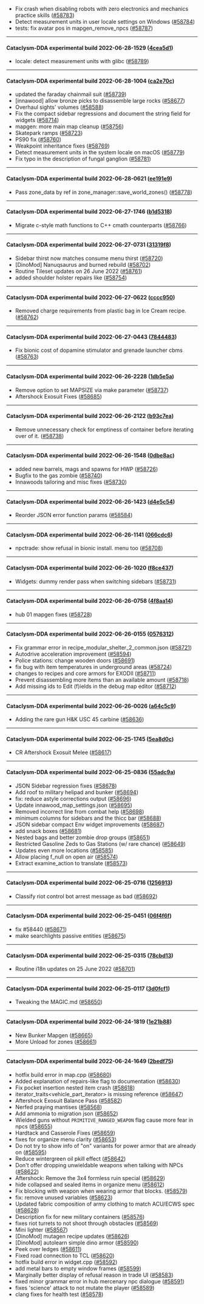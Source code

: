 * Fix crash when disabling robots with zero electronics and mechanics practice skills ([#58783](https://github.com/CleverRaven/Cataclysm-DDA/pull/58783))
* Detect measurement units in user locale settings on Windows ([#58784](https://github.com/CleverRaven/Cataclysm-DDA/pull/58784))
* tests: fix avatar pos in mapgen_remove_npcs ([#58787](https://github.com/CleverRaven/Cataclysm-DDA/pull/58787))

---

#### Cataclysm-DDA experimental build 2022-06-28-1529 ([4cea5d1](https://github.com/CleverRaven/Cataclysm-DDA/releases/tag/cdda-experimental-2022-06-28-1529))

* locale: detect measurement units with glibc ([#58789](https://github.com/CleverRaven/Cataclysm-DDA/pull/58789))

---

#### Cataclysm-DDA experimental build 2022-06-28-1004 ([ca2e70c](https://github.com/CleverRaven/Cataclysm-DDA/releases/tag/cdda-experimental-2022-06-28-1004))

* updated the faraday chainmail suit ([#58739](https://github.com/CleverRaven/Cataclysm-DDA/pull/58739))
* [innawood] allow bronze picks to disassemble large rocks ([#58677](https://github.com/CleverRaven/Cataclysm-DDA/pull/58677))
* Overhaul sights' volumes ([#58588](https://github.com/CleverRaven/Cataclysm-DDA/pull/58588))
* Fix the compact sidebar regressions and document the string field for widgets ([#58714](https://github.com/CleverRaven/Cataclysm-DDA/pull/58714))
* mapgen: more main map cleanup ([#58756](https://github.com/CleverRaven/Cataclysm-DDA/pull/58756))
* Skatepark ramps ([#58723](https://github.com/CleverRaven/Cataclysm-DDA/pull/58723))
* PS90 fix ([#58760](https://github.com/CleverRaven/Cataclysm-DDA/pull/58760))
* Weakpoint inheritance fixes ([#58769](https://github.com/CleverRaven/Cataclysm-DDA/pull/58769))
* Detect measurement units in the system locale on macOS ([#58779](https://github.com/CleverRaven/Cataclysm-DDA/pull/58779))
* Fix typo in the description of fungal ganglion ([#58781](https://github.com/CleverRaven/Cataclysm-DDA/pull/58781))

---

#### Cataclysm-DDA experimental build 2022-06-28-0621 ([ee191e9](https://github.com/CleverRaven/Cataclysm-DDA/releases/tag/cdda-experimental-2022-06-28-0621))

* Pass zone_data by ref in zone_manager::save_world_zones() ([#58778](https://github.com/CleverRaven/Cataclysm-DDA/pull/58778))

---

#### Cataclysm-DDA experimental build 2022-06-27-1746 ([b1d5318](https://github.com/CleverRaven/Cataclysm-DDA/releases/tag/cdda-experimental-2022-06-27-1746))

* Migrate c-style math functions to C++ cmath counterparts ([#58766](https://github.com/CleverRaven/Cataclysm-DDA/pull/58766))

---

#### Cataclysm-DDA experimental build 2022-06-27-0731 ([31319f8](https://github.com/CleverRaven/Cataclysm-DDA/releases/tag/cdda-experimental-2022-06-27-0731))

* Sidebar thirst now matches consume menu thirst ([#58720](https://github.com/CleverRaven/Cataclysm-DDA/pull/58720))
* [DinoMod] Nanuqsaurus and burned rebuild ([#58702](https://github.com/CleverRaven/Cataclysm-DDA/pull/58702))
* Routine Tileset updates on 26 June 2022 ([#58761](https://github.com/CleverRaven/Cataclysm-DDA/pull/58761))
* added shoulder holster repairs like ([#58754](https://github.com/CleverRaven/Cataclysm-DDA/pull/58754))

---

#### Cataclysm-DDA experimental build 2022-06-27-0622 ([cccc950](https://github.com/CleverRaven/Cataclysm-DDA/releases/tag/cdda-experimental-2022-06-27-0622))

* Removed charge requirements from plastic bag in Ice Cream recipe. ([#58762](https://github.com/CleverRaven/Cataclysm-DDA/pull/58762))

---

#### Cataclysm-DDA experimental build 2022-06-27-0443 ([7844483](https://github.com/CleverRaven/Cataclysm-DDA/releases/tag/cdda-experimental-2022-06-27-0443))

* Fix bionic cost of dopamine stimulator and grenade launcher cbms ([#58763](https://github.com/CleverRaven/Cataclysm-DDA/pull/58763))

---

#### Cataclysm-DDA experimental build 2022-06-26-2228 ([1db5e5a](https://github.com/CleverRaven/Cataclysm-DDA/releases/tag/cdda-experimental-2022-06-26-2228))

* Remove option to set MAPSIZE via make parameter ([#58737](https://github.com/CleverRaven/Cataclysm-DDA/pull/58737))
* Aftershock Exosuit Fixes ([#58685](https://github.com/CleverRaven/Cataclysm-DDA/pull/58685))

---

#### Cataclysm-DDA experimental build 2022-06-26-2122 ([b93c7ea](https://github.com/CleverRaven/Cataclysm-DDA/releases/tag/cdda-experimental-2022-06-26-2122))

* Remove unnecessary check for emptiness of container before iterating over of it. ([#58738](https://github.com/CleverRaven/Cataclysm-DDA/pull/58738))

---

#### Cataclysm-DDA experimental build 2022-06-26-1548 ([0dbe8ac](https://github.com/CleverRaven/Cataclysm-DDA/releases/tag/cdda-experimental-2022-06-26-1548))

* added new barrels, mags and spawns for HWP ([#58726](https://github.com/CleverRaven/Cataclysm-DDA/pull/58726))
* Bugfix to the gas zombie ([#58740](https://github.com/CleverRaven/Cataclysm-DDA/pull/58740))
* Innawoods tailoring and misc fixes ([#58730](https://github.com/CleverRaven/Cataclysm-DDA/pull/58730))

---

#### Cataclysm-DDA experimental build 2022-06-26-1423 ([d4e5c54](https://github.com/CleverRaven/Cataclysm-DDA/releases/tag/cdda-experimental-2022-06-26-1423))

* Reorder JSON error function params ([#58584](https://github.com/CleverRaven/Cataclysm-DDA/pull/58584))

---

#### Cataclysm-DDA experimental build 2022-06-26-1141 ([066cdc6](https://github.com/CleverRaven/Cataclysm-DDA/releases/tag/cdda-experimental-2022-06-26-1141))

* npctrade: show refusal in bionic install. menu too ([#58708](https://github.com/CleverRaven/Cataclysm-DDA/pull/58708))

---

#### Cataclysm-DDA experimental build 2022-06-26-1020 ([f8ce437](https://github.com/CleverRaven/Cataclysm-DDA/releases/tag/cdda-experimental-2022-06-26-1020))

* Widgets: dummy render pass when switching sidebars ([#58731](https://github.com/CleverRaven/Cataclysm-DDA/pull/58731))

---

#### Cataclysm-DDA experimental build 2022-06-26-0758 ([4f8aa14](https://github.com/CleverRaven/Cataclysm-DDA/releases/tag/cdda-experimental-2022-06-26-0758))

* hub 01 mapgen fixes ([#58728](https://github.com/CleverRaven/Cataclysm-DDA/pull/58728))

---

#### Cataclysm-DDA experimental build 2022-06-26-0155 ([0576312](https://github.com/CleverRaven/Cataclysm-DDA/releases/tag/cdda-experimental-2022-06-26-0155))

* Fix grammar error in recipe_modular_shelter_2_common.json ([#58721](https://github.com/CleverRaven/Cataclysm-DDA/pull/58721))
* Autodrive acceleration improvement ([#58594](https://github.com/CleverRaven/Cataclysm-DDA/pull/58594))
* Police stations: change wooden doors ([#58691](https://github.com/CleverRaven/Cataclysm-DDA/pull/58691))
* fix bug with item temperatures in underground areas ([#58724](https://github.com/CleverRaven/Cataclysm-DDA/pull/58724))
* changes to recipes and core armors for EXODII ([#58711](https://github.com/CleverRaven/Cataclysm-DDA/pull/58711))
* Prevent disassembling more items than an available amount ([#58718](https://github.com/CleverRaven/Cataclysm-DDA/pull/58718))
* Add missing ids to Edit (f)ields in the debug map editor ([#58712](https://github.com/CleverRaven/Cataclysm-DDA/pull/58712))

---

#### Cataclysm-DDA experimental build 2022-06-26-0026 ([a64c5c9](https://github.com/CleverRaven/Cataclysm-DDA/releases/tag/cdda-experimental-2022-06-26-0026))

* Adding the rare gun H&K USC 45 carbine ([#58636](https://github.com/CleverRaven/Cataclysm-DDA/pull/58636))

---

#### Cataclysm-DDA experimental build 2022-06-25-1745 ([5ea8d0c](https://github.com/CleverRaven/Cataclysm-DDA/releases/tag/cdda-experimental-2022-06-25-1745))

* CR Aftershock Exosuit Melee ([#58617](https://github.com/CleverRaven/Cataclysm-DDA/pull/58617))

---

#### Cataclysm-DDA experimental build 2022-06-25-0836 ([55adc9a](https://github.com/CleverRaven/Cataclysm-DDA/releases/tag/cdda-experimental-2022-06-25-0836))

* JSON Sidebar regression fixes ([#58678](https://github.com/CleverRaven/Cataclysm-DDA/pull/58678))
* Add roof to military helipad and bunker ([#58694](https://github.com/CleverRaven/Cataclysm-DDA/pull/58694))
* fix: reduce astyle corrections output ([#58696](https://github.com/CleverRaven/Cataclysm-DDA/pull/58696))
* Update innawood_map_settings.json ([#58695](https://github.com/CleverRaven/Cataclysm-DDA/pull/58695))
* Removed incorrect line from combat help ([#58698](https://github.com/CleverRaven/Cataclysm-DDA/pull/58698))
* minimum columns for sidebars and the thicc bar ([#58688](https://github.com/CleverRaven/Cataclysm-DDA/pull/58688))
* JSON sidebar compact Env widget improvements ([#58687](https://github.com/CleverRaven/Cataclysm-DDA/pull/58687))
* add snack boxes ([#58681](https://github.com/CleverRaven/Cataclysm-DDA/pull/58681))
* Nested bags and better zombie drop groups ([#58651](https://github.com/CleverRaven/Cataclysm-DDA/pull/58651))
* Restricted Gasoline Zeds to Gas Stations (w/ rare chance) ([#58649](https://github.com/CleverRaven/Cataclysm-DDA/pull/58649))
* Updates even more locations ([#58585](https://github.com/CleverRaven/Cataclysm-DDA/pull/58585))
* Allow placing f_null on open air ([#58574](https://github.com/CleverRaven/Cataclysm-DDA/pull/58574))
* Extract examine_action to translate ([#58573](https://github.com/CleverRaven/Cataclysm-DDA/pull/58573))

---

#### Cataclysm-DDA experimental build 2022-06-25-0716 ([1256913](https://github.com/CleverRaven/Cataclysm-DDA/releases/tag/cdda-experimental-2022-06-25-0716))

* Classify riot control bot arrest message as bad ([#58692](https://github.com/CleverRaven/Cataclysm-DDA/pull/58692))

---

#### Cataclysm-DDA experimental build 2022-06-25-0451 ([06f4f6f](https://github.com/CleverRaven/Cataclysm-DDA/releases/tag/cdda-experimental-2022-06-25-0451))

* fix #58440 ([#58671](https://github.com/CleverRaven/Cataclysm-DDA/pull/58671))
* make searchlights passive entities ([#58675](https://github.com/CleverRaven/Cataclysm-DDA/pull/58675))

---

#### Cataclysm-DDA experimental build 2022-06-25-0315 ([78cbd13](https://github.com/CleverRaven/Cataclysm-DDA/releases/tag/cdda-experimental-2022-06-25-0315))

* Routine i18n updates on 25 June 2022 ([#58701](https://github.com/CleverRaven/Cataclysm-DDA/pull/58701))

---

#### Cataclysm-DDA experimental build 2022-06-25-0117 ([3d0fcf1](https://github.com/CleverRaven/Cataclysm-DDA/releases/tag/cdda-experimental-2022-06-25-0117))

* Tweaking the MAGIC.md ([#58650](https://github.com/CleverRaven/Cataclysm-DDA/pull/58650))

---

#### Cataclysm-DDA experimental build 2022-06-24-1819 ([1e21b88](https://github.com/CleverRaven/Cataclysm-DDA/releases/tag/cdda-experimental-2022-06-24-1819))

* New Bunker Mapgen ([#58665](https://github.com/CleverRaven/Cataclysm-DDA/pull/58665))
* More Unload for zones ([#58661](https://github.com/CleverRaven/Cataclysm-DDA/pull/58661))

---

#### Cataclysm-DDA experimental build 2022-06-24-1649 ([2bedf75](https://github.com/CleverRaven/Cataclysm-DDA/releases/tag/cdda-experimental-2022-06-24-1649))

* hotfix build error in map.cpp ([#58680](https://github.com/CleverRaven/Cataclysm-DDA/pull/58680))
* Added explanation of repairs-like flag to documentation ([#58630](https://github.com/CleverRaven/Cataclysm-DDA/pull/58630))
* Fix pocket insertion nested item crash ([#58618](https://github.com/CleverRaven/Cataclysm-DDA/pull/58618))
* iterator_traits<vehicle_part_iterator<T>> is missing reference ([#58647](https://github.com/CleverRaven/Cataclysm-DDA/pull/58647))
* Aftershock Exosuit Balance Pass ([#58582](https://github.com/CleverRaven/Cataclysm-DDA/pull/58582))
* Nerfed praying mantises ([#58568](https://github.com/CleverRaven/Cataclysm-DDA/pull/58568))
* Add ammonia to migration json ([#58652](https://github.com/CleverRaven/Cataclysm-DDA/pull/58652))
* Wielded guns without `PRIMITIVE_RANGED_WEAPON` flag cause more fear in npcs ([#58655](https://github.com/CleverRaven/Cataclysm-DDA/pull/58655))
* Hardtack and Casserole Fixes ([#58659](https://github.com/CleverRaven/Cataclysm-DDA/pull/58659))
* fixes for organize menu clarity ([#58653](https://github.com/CleverRaven/Cataclysm-DDA/pull/58653))
* Do not try to show info of "on" variants for power armor that are already on ([#58595](https://github.com/CleverRaven/Cataclysm-DDA/pull/58595))
* Reduce wintergreen oil pkill effect ([#58642](https://github.com/CleverRaven/Cataclysm-DDA/pull/58642))
* Don't offer dropping unwieldable weapons when talking with NPCs ([#58622](https://github.com/CleverRaven/Cataclysm-DDA/pull/58622))
* Aftershock: Remove the 3x4 formless ruin special ([#58629](https://github.com/CleverRaven/Cataclysm-DDA/pull/58629))
* hide collapsed and sealed items in organize menu ([#58612](https://github.com/CleverRaven/Cataclysm-DDA/pull/58612))
* Fix blocking with weapon when wearing armor that blocks. ([#58579](https://github.com/CleverRaven/Cataclysm-DDA/pull/58579))
* fix: remove unused variables ([#58623](https://github.com/CleverRaven/Cataclysm-DDA/pull/58623))
* Updated fabric composition of army clothing to match ACU/ECWS spec ([#58628](https://github.com/CleverRaven/Cataclysm-DDA/pull/58628))
* Description fix for new military containers ([#58576](https://github.com/CleverRaven/Cataclysm-DDA/pull/58576))
* fixes riot turrets to not shoot through obstacles ([#58569](https://github.com/CleverRaven/Cataclysm-DDA/pull/58569))
* Mini lighter ([#58567](https://github.com/CleverRaven/Cataclysm-DDA/pull/58567))
* [DinoMod] mutagen recipe updates ([#58626](https://github.com/CleverRaven/Cataclysm-DDA/pull/58626))
* [DinoMod] autolearn simple dino armor ([#58590](https://github.com/CleverRaven/Cataclysm-DDA/pull/58590))
* Peek over ledges ([#58611](https://github.com/CleverRaven/Cataclysm-DDA/pull/58611))
* Fixed road connection to TCL ([#58620](https://github.com/CleverRaven/Cataclysm-DDA/pull/58620))
* hotfix build error in widget.cpp  ([#58592](https://github.com/CleverRaven/Cataclysm-DDA/pull/58592))
* add metal bars to empty window frames ([#58599](https://github.com/CleverRaven/Cataclysm-DDA/pull/58599))
* Marginally better display of refusal reason in trade UI ([#58583](https://github.com/CleverRaven/Cataclysm-DDA/pull/58583))
* fixed minor grammar error in hub mercenary npc dialogue ([#58591](https://github.com/CleverRaven/Cataclysm-DDA/pull/58591))
* fixes 'science' attack to not mutate the player ([#58589](https://github.com/CleverRaven/Cataclysm-DDA/pull/58589))
* clang fixes for health test ([#58578](https://github.com/CleverRaven/Cataclysm-DDA/pull/58578))
